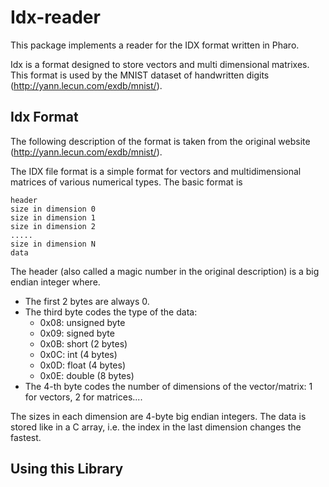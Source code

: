 # Idx-reader
This package implements a reader for the IDX format written in Pharo.

Idx is a format designed to store vectors and multi dimensional matrixes. This format is used by the MNIST dataset of handwritten digits (http://yann.lecun.com/exdb/mnist/).

## Idx Format

The following description of the format is taken from the original website (http://yann.lecun.com/exdb/mnist/).

The IDX file format is a simple format for vectors and multidimensional matrices of various numerical types. The basic format is

```
header 
size in dimension 0 
size in dimension 1 
size in dimension 2 
..... 
size in dimension N 
data
```

The header (also called a magic number in the original description) is a big endian integer where.

- The first 2 bytes are always 0.
- The third byte codes the type of the data: 
  - 0x08: unsigned byte 
  - 0x09: signed byte 
  - 0x0B: short (2 bytes) 
  - 0x0C: int (4 bytes) 
  - 0x0D: float (4 bytes) 
  - 0x0E: double (8 bytes)
- The 4-th byte codes the number of dimensions of the vector/matrix: 1 for vectors, 2 for matrices....

The sizes in each dimension are 4-byte big endian integers.
The data is stored like in a C array, i.e. the index in the last dimension changes the fastest.

## Using this Library
